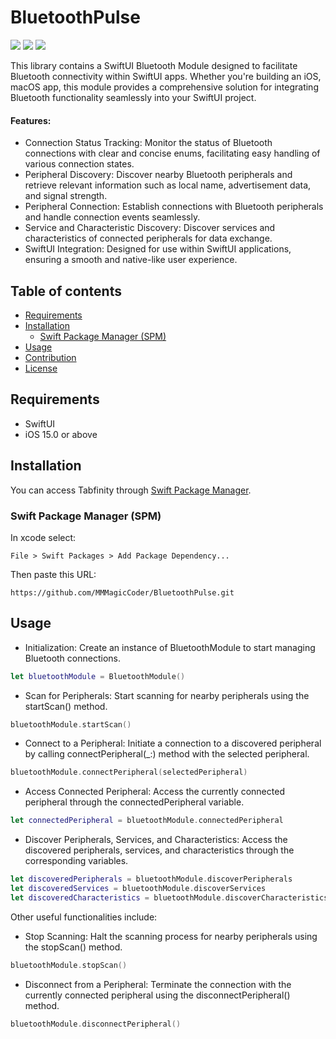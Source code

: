 # BluetoothPulse

 ![](https://img.shields.io/badge/platform-iOS-d3d3d3) ![](https://img.shields.io/badge/iOS-15.0%2B-43A6C6) ![](https://img.shields.io/badge/Swift-5-F86F15)

This library contains a SwiftUI Bluetooth Module designed to facilitate Bluetooth connectivity within SwiftUI apps. Whether you're building an iOS, macOS app, this module provides a comprehensive solution for integrating Bluetooth functionality seamlessly into your SwiftUI project.

#### Features:
  - Connection Status Tracking: Monitor the status of Bluetooth connections with clear and concise enums, facilitating easy handling of various connection states.
  - Peripheral Discovery: Discover nearby Bluetooth peripherals and retrieve relevant information such as local name, advertisement data, and signal strength.
  - Peripheral Connection: Establish connections with Bluetooth peripherals and handle connection events seamlessly.
  - Service and Characteristic Discovery: Discover services and characteristics of connected peripherals for data exchange.
  - SwiftUI Integration: Designed for use within SwiftUI applications, ensuring a smooth and native-like user experience.

## Table of contents
   - [Requirements](#requirements)
   - [Installation](#installation)
     - [Swift Package Manager (SPM)](#spm)
   - [Usage](#usage)
   - [Contribution](#contribution)
   - [License](#license)

## Requirements
<a id="requirements"></a>
   - SwiftUI
   - iOS 15.0 or above

## Installation
<a id="installation"></a>
You can access Tabfinity through [Swift Package Manager](https://github.com/apple/swift-package-manager).
### Swift Package Manager (SPM)
<a id="spm"></a>
In xcode select:
```
File > Swift Packages > Add Package Dependency...
```
Then paste this URL:
```
https://github.com/MMMagicCoder/BluetoothPulse.git
```

## Usage

<a id="usage"></a>

- Initialization: Create an instance of BluetoothModule to start managing Bluetooth connections.

```swift
let bluetoothModule = BluetoothModule()
```

- Scan for Peripherals: Start scanning for nearby peripherals using the startScan() method.
```swift
bluetoothModule.startScan()
```

- Connect to a Peripheral: Initiate a connection to a discovered peripheral by calling connectPeripheral(_:) method with the selected peripheral.
```swift
bluetoothModule.connectPeripheral(selectedPeripheral)
```

- Access Connected Peripheral: Access the currently connected peripheral through the connectedPeripheral variable.
```swift
let connectedPeripheral = bluetoothModule.connectedPeripheral
```

- Discover Peripherals, Services, and Characteristics: Access the discovered peripherals, services, and characteristics through the corresponding variables.
```swift
let discoveredPeripherals = bluetoothModule.discoverPeripherals
let discoveredServices = bluetoothModule.discoverServices
let discoveredCharacteristics = bluetoothModule.discoverCharacteristics
```

Other useful functionalities include:

- Stop Scanning: Halt the scanning process for nearby peripherals using the stopScan() method.
```swift
bluetoothModule.stopScan()
```

- Disconnect from a Peripheral: Terminate the connection with the currently connected peripheral using the disconnectPeripheral() method.
```swift
bluetoothModule.disconnectPeripheral()
```



